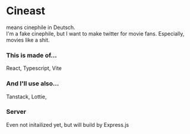# Cineast
means cinephile in Deutsch.
<br />
I'm a fake cinephile, but I want to make twitter for movie fans. Especially, movies like a shit.

### This is made of...
React, Typescript, Vite

### And I'll use also...
Tanstack, Lottie, 

### Server
Even not initailized yet, but will build by Express.js